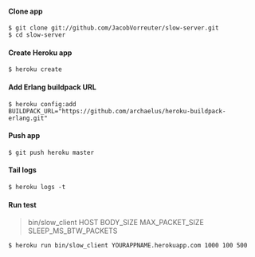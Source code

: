 #### Clone app

```
$ git clone git://github.com/JacobVorreuter/slow-server.git
$ cd slow-server
```

#### Create Heroku app

```
$ heroku create
```

#### Add Erlang buildpack URL

```
$ heroku config:add BUILDPACK_URL="https://github.com/archaelus/heroku-buildpack-erlang.git"
```

#### Push app

```
$ git push heroku master
```

#### Tail logs

```
$ heroku logs -t
```

#### Run test

> bin/slow_client HOST BODY_SIZE MAX_PACKET_SIZE SLEEP_MS_BTW_PACKETS

```
$ heroku run bin/slow_client YOURAPPNAME.herokuapp.com 1000 100 500
```
